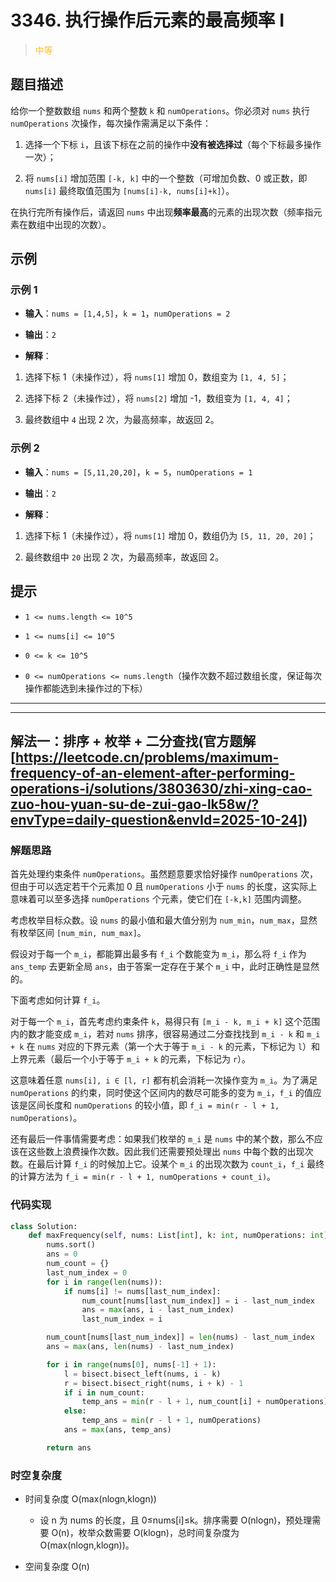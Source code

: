 # 3346. 执行操作后元素的最高频率 I
><span style="color:rgb(251,193,45)">中等</span>
## 题目描述

给你一个整数数组 `nums` 和两个整数 `k` 和 `numOperations`。你必须对 `nums` 执行 `numOperations` 次操作，每次操作需满足以下条件：



1. 选择一个下标 `i`，且该下标在之前的操作中**没有被选择过**（每个下标最多操作一次）；

2. 将 `nums[i]` 增加范围 `[-k, k]` 中的一个整数（可增加负数、0 或正数，即 `nums[i]` 最终取值范围为 `[nums[i]-k, nums[i]+k]`）。

在执行完所有操作后，请返回 `nums` 中出现**频率最高**的元素的出现次数（频率指元素在数组中出现的次数）。

## 示例

### 示例 1



* **输入**：`nums = [1,4,5]`，`k = 1`，`numOperations = 2`

* **输出**：`2`

* **解释**：

1. 选择下标 1（未操作过），将 `nums[1]` 增加 0，数组变为 `[1, 4, 5]`；

2. 选择下标 2（未操作过），将 `nums[2]` 增加 -1，数组变为 `[1, 4, 4]`；

3. 最终数组中 `4` 出现 2 次，为最高频率，故返回 2。

### 示例 2



* **输入**：`nums = [5,11,20,20]`，`k = 5`，`numOperations = 1`

* **输出**：`2`

* **解释**：

1. 选择下标 1（未操作过），将 `nums[1]` 增加 0，数组仍为 `[5, 11, 20, 20]`；

2. 最终数组中 `20` 出现 2 次，为最高频率，故返回 2。

## 提示



* `1 <= nums.length <= 10^5`

* `1 <= nums[i] <= 10^5`

* `0 <= k <= 10^5`

* `0 <= numOperations <= nums.length`（操作次数不超过数组长度，保证每次操作都能选到未操作过的下标）









***
***




## 解法一：排序 + 枚举 + 二分查找(官方题解[https://leetcode.cn/problems/maximum-frequency-of-an-element-after-performing-operations-i/solutions/3803630/zhi-xing-cao-zuo-hou-yuan-su-de-zui-gao-lk58w/?envType=daily-question&envId=2025-10-24])

### 解题思路

首先处理约束条件 `numOperations`。虽然题意要求恰好操作 `numOperations` 次，但由于可以选定若干个元素加 0 且 `numOperations` 小于 `nums` 的长度，这实际上意味着可以至多选择 `numOperations` 个元素，使它们在 `[-k,k]` 范围内调整。

考虑枚举目标众数。设 `nums` 的最小值和最大值分别为 `num_min`，`num_max`，显然有枚举区间 `[num_min, num_max]`。

假设对于每一个 `m_i`，都能算出最多有 `f_i` 个数能变为 `m_i`，那么将 `f_i` 作为 `ans_temp` 去更新全局 `ans`，由于答案一定存在于某个 `m_i` 中，此时正确性是显然的。

下面考虑如何计算 `f_i`。

对于每一个 `m_i`，首先考虑约束条件 `k`，易得只有 `[m_i - k, m_i + k]` 这个范围内的数才能变成 `m_i`，若对 `nums` 排序，很容易通过二分查找找到 `m_i - k` 和 `m_i + k` 在 `nums` 对应的下界元素（第一个大于等于 `m_i - k` 的元素，下标记为 `l`）和上界元素（最后一个小于等于 `m_i + k` 的元素，下标记为 `r`）。

这意味着任意 `nums[i], i ∈ [l, r]` 都有机会消耗一次操作变为 `m_i`。为了满足 `numOperations` 的约束，同时使这个区间内的数尽可能多的变为 `m_i`，`f_i` 的值应该是区间长度和 `numOperations` 的较小值，即 `f_i = min(r - l + 1, numOperations)`。

还有最后一件事情需要考虑：如果我们枚举的 `m_i` 是 `nums` 中的某个数，那么不应该在这些数上浪费操作次数。因此我们还需要预处理出 `nums` 中每个数的出现次数。在最后计算 `f_i` 的时候加上它。设某个 `m_i` 的出现次数为 `count_i`，`f_i` 最终的计算方法为 `f_i = min(r - l + 1, numOperations + count_i)`。



### 代码实现
```python
class Solution:
    def maxFrequency(self, nums: List[int], k: int, numOperations: int) -> int:
        nums.sort()
        ans = 0
        num_count = {}
        last_num_index = 0
        for i in range(len(nums)):
            if nums[i] != nums[last_num_index]:
                num_count[nums[last_num_index]] = i - last_num_index
                ans = max(ans, i - last_num_index)
                last_num_index = i

        num_count[nums[last_num_index]] = len(nums) - last_num_index
        ans = max(ans, len(nums) - last_num_index)

        for i in range(nums[0], nums[-1] + 1):
            l = bisect.bisect_left(nums, i - k)
            r = bisect.bisect_right(nums, i + k) - 1
            if i in num_count:
                temp_ans = min(r - l + 1, num_count[i] + numOperations)
            else:
                temp_ans = min(r - l + 1, numOperations)
            ans = max(ans, temp_ans)

        return ans
```

### 时空复杂度

- 时间复杂度 O(max(nlogn,klogn))
    - 设 n 为 nums 的长度，且 0≤nums[i]≤k。排序需要 O(nlogn)，预处理需要 O(n)，枚举众数需要 O(klogn)，总时间复杂度为 O(max(nlogn,klogn))。


- 空间复杂度 O(n)














